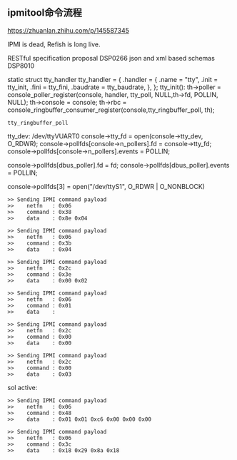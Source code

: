 ## ipmitool命令流程

https://zhuanlan.zhihu.com/p/145587345

IPMI is dead, Refish is long live.

RESTful specification proposal   DSP0266
json and xml based schemas    DSP8010

static struct tty_handler tty_handler = {
	.handler = {
		.name		= "tty",
		.init		= tty_init,
		.fini		= tty_fini,
		.baudrate	= tty_baudrate,
	},
};
tty_init():
	th->poller = console_poller_register(console, handler, tty_poll, NULL,th->fd, POLLIN, NULL);
	th->console = console;
	th->rbc = console_ringbuffer_consumer_register(console,tty_ringbuffer_poll, th);
	

	tty_ringbuffer_poll

tty_dev: /dev/ttyVUART0
console->tty_fd = open(console->tty_dev, O_RDWR);
console->pollfds[console->n_pollers].fd = console->tty_fd;
console->pollfds[console->n_pollers].events = POLLIN;



console->pollfds[dbus_poller].fd = fd;
console->pollfds[dbus_poller].events = POLLIN;

console->pollfds[3] = open("/dev/ttyS1", O_RDWR | O_NONBLOCK)

























```basic
>> Sending IPMI command payload
>>    netfn   : 0x06
>>    command : 0x38
>>    data    : 0x8e 0x04 
```

```basic
>> Sending IPMI command payload
>>    netfn   : 0x06
>>    command : 0x3b
>>    data    : 0x04 
```

```basic
>> Sending IPMI command payload
>>    netfn   : 0x2c
>>    command : 0x3e
>>    data    : 0x00 0x02 
```

```basic
>> Sending IPMI command payload
>>    netfn   : 0x06
>>    command : 0x01
>>    data    : 
```

```basic
>> Sending IPMI command payload
>>    netfn   : 0x2c
>>    command : 0x00
>>    data    : 0x00 
```

```basic
>> Sending IPMI command payload
>>    netfn   : 0x2c
>>    command : 0x00
>>    data    : 0x03 
```

sol active:

```basic
>> Sending IPMI command payload
>>    netfn   : 0x06
>>    command : 0x48
>>    data    : 0x01 0x01 0xc6 0x00 0x00 0x00 
```

```basic
>> Sending IPMI command payload
>>    netfn   : 0x06
>>    command : 0x3c
>>    data    : 0x18 0x29 0x8a 0x18 
```

